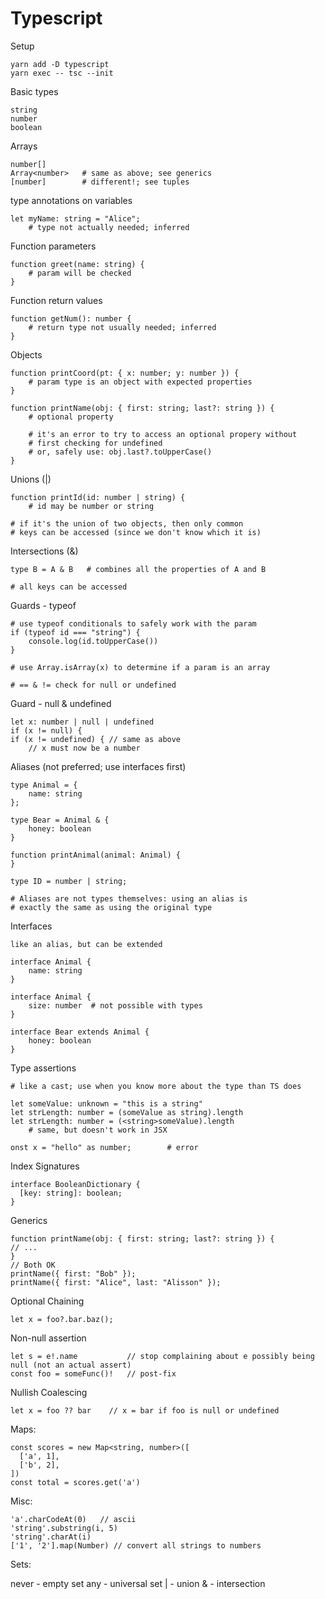 # Typescript

Setup

    yarn add -D typescript
    yarn exec -- tsc --init

Basic types

    string
    number
    boolean

Arrays

    number[]
    Array<number>   # same as above; see generics
    [number]        # different!; see tuples

type annotations on variables

    let myName: string = "Alice";
        # type not actually needed; inferred

Function parameters

    function greet(name: string) {
        # param will be checked
    }

Function return values

    function getNum(): number {
        # return type not usually needed; inferred
    }

Objects

    function printCoord(pt: { x: number; y: number }) {
        # param type is an object with expected properties
    }

    function printName(obj: { first: string; last?: string }) {
        # optional property

        # it's an error to try to access an optional propery without
        # first checking for undefined
        # or, safely use: obj.last?.toUpperCase()
    }

Unions (|)

    function printId(id: number | string) {
        # id may be number or string

    # if it's the union of two objects, then only common
    # keys can be accessed (since we don't know which it is)

Intersections (&)

    type B = A & B   # combines all the properties of A and B

    # all keys can be accessed

Guards - typeof

    # use typeof conditionals to safely work with the param
    if (typeof id === "string") {
        console.log(id.toUpperCase())
    }

    # use Array.isArray(x) to determine if a param is an array

    # == & != check for null or undefined

Guard - null & undefined

    let x: number | null | undefined
    if (x != null) {
    if (x != undefined) { // same as above
        // x must now be a number

Aliases (not preferred; use interfaces first)

    type Animal = {
        name: string
    };

    type Bear = Animal & {
        honey: boolean
    }

    function printAnimal(animal: Animal) {
    }

    type ID = number | string;

    # Aliases are not types themselves: using an alias is
    # exactly the same as using the original type

Interfaces

    like an alias, but can be extended

    interface Animal {
        name: string
    }

    interface Animal {
        size: number  # not possible with types
    }

    interface Bear extends Animal {
        honey: boolean
    }

Type assertions

    # like a cast; use when you know more about the type than TS does

    let someValue: unknown = "this is a string"
    let strLength: number = (someValue as string).length
    let strLength: number = (<string>someValue).length
        # same, but doesn't work in JSX

    onst x = "hello" as number;        # error

Index Signatures

    interface BooleanDictionary {
      [key: string]: boolean;
    }

Generics

    function printName(obj: { first: string; last?: string }) {
    // ...
    }
    // Both OK
    printName({ first: "Bob" });
    printName({ first: "Alice", last: "Alisson" });

Optional Chaining

    let x = foo?.bar.baz();

Non-null assertion

    let s = e!.name           // stop complaining about e possibly being null (not an actual assert)
    const foo = someFunc()!   // post-fix

Nullish Coalescing

    let x = foo ?? bar    // x = bar if foo is null or undefined

Maps:

    const scores = new Map<string, number>([
      ['a', 1],
      ['b', 2],
    ])
    const total = scores.get('a')

Misc:

    'a'.charCodeAt(0)   // ascii
    'string'.substring(i, 5)
    'string'.charAt(i)
    ['1', '2'].map(Number) // convert all strings to numbers

Sets:

never - empty set
any - universal set
| - union
& - intersection

